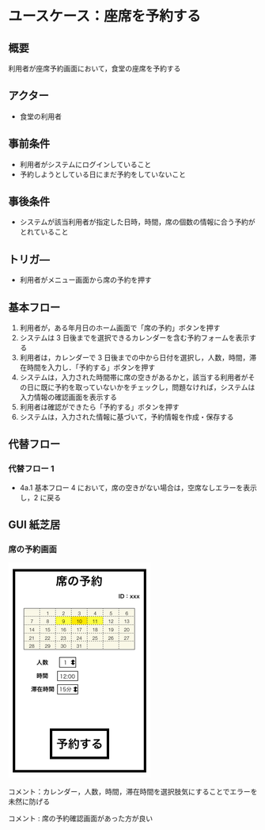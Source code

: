 # ユースケース：座席を予約する

## 概要

利用者が座席予約画面において，食堂の座席を予約する

## アクター

- 食堂の利用者

## 事前条件

- 利用者がシステムにログインしていること
- 予約しようとしている日にまだ予約をしていないこと

## 事後条件

- システムが該当利用者が指定した日時，時間，席の個数の情報に合う予約がとれていること

## トリガ―

- 利用者がメニュー画面から席の予約を押す

## 基本フロー

1. 利用者が，ある年月日のホーム画面で「席の予約」ボタンを押す
2. システムは 3 日後までを選択できるカレンダーを含む予約フォームを表示する
3. 利用者は，カレンダーで 3 日後までの中から日付を選択し，人数，時間，滞在時間を入力し．「予約する」ボタンを押す
4. システムは，入力された時間帯に席の空きがあるかと，該当する利用者がその日に既に予約を取っていないかをチェックし，問題なければ，システムは入力情報の確認画面を表示する
5. 利用者は確認ができたら「予約する」ボタンを押す
6. システムは，入力された情報に基づいて，予約情報を作成・保存する

## 代替フロー

### 代替フロー 1

- 4a.1 基本フロー 4 において，席の空きがない場合は，空席なしエラーを表示し，2 に戻る

## GUI 紙芝居

### 席の予約画面

<img src="./picture/Reservation.png">

コメント：カレンダー，人数，時間，滞在時間を選択肢気にすることでエラーを未然に防げる

コメント : 席の予約確認画面があった方が良い
